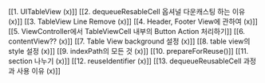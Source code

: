 [[1. UITableView (x)]]
[[2. dequeueResableCell 옵셔널 다운캐스팅 하는 이유 (x)]]
[[3. TableView Line Remove (x)]]
[[4. Header, Footer View에 관하여 (x)]]
[[5. ViewController에서 TableViewCell 내부의 Button Action 처리하기]]
[[6. contentView?? (x)]]
[[7. Table View background 설정 (x)]]
[[8. table view의 style 설정 (x)]]
[[9. indexPath의 모든 것 (x)]]
[[10. prepareForReuse()]]
[[11. section 나누기 (x)]]
[[12. reuseIdentifier (x)]]
[[13. dequeueReusableCell 과정과 사용 이유 (x)]]